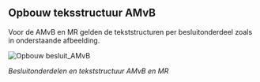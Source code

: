 Opbouw teksstructuur AMvB
-------------------------

Voor de AMvB en MR gelden de tekststructuren per besluitonderdeel zoals in
onderstaande afbeelding.

![Opbouw besluit_AMvB](media/e45a883f678fd63c0c7b398993d1f72c.jpg)

*Besluitonderdelen en tekststructuur AMvB en MR*
